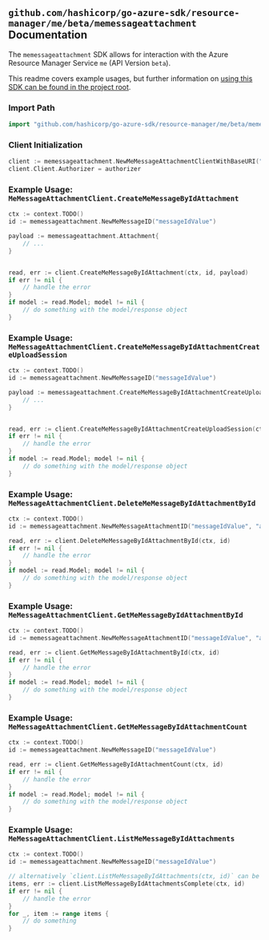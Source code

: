 
## `github.com/hashicorp/go-azure-sdk/resource-manager/me/beta/memessageattachment` Documentation

The `memessageattachment` SDK allows for interaction with the Azure Resource Manager Service `me` (API Version `beta`).

This readme covers example usages, but further information on [using this SDK can be found in the project root](https://github.com/hashicorp/go-azure-sdk/tree/main/docs).

### Import Path

```go
import "github.com/hashicorp/go-azure-sdk/resource-manager/me/beta/memessageattachment"
```


### Client Initialization

```go
client := memessageattachment.NewMeMessageAttachmentClientWithBaseURI("https://management.azure.com")
client.Client.Authorizer = authorizer
```


### Example Usage: `MeMessageAttachmentClient.CreateMeMessageByIdAttachment`

```go
ctx := context.TODO()
id := memessageattachment.NewMeMessageID("messageIdValue")

payload := memessageattachment.Attachment{
	// ...
}


read, err := client.CreateMeMessageByIdAttachment(ctx, id, payload)
if err != nil {
	// handle the error
}
if model := read.Model; model != nil {
	// do something with the model/response object
}
```


### Example Usage: `MeMessageAttachmentClient.CreateMeMessageByIdAttachmentCreateUploadSession`

```go
ctx := context.TODO()
id := memessageattachment.NewMeMessageID("messageIdValue")

payload := memessageattachment.CreateMeMessageByIdAttachmentCreateUploadSessionRequest{
	// ...
}


read, err := client.CreateMeMessageByIdAttachmentCreateUploadSession(ctx, id, payload)
if err != nil {
	// handle the error
}
if model := read.Model; model != nil {
	// do something with the model/response object
}
```


### Example Usage: `MeMessageAttachmentClient.DeleteMeMessageByIdAttachmentById`

```go
ctx := context.TODO()
id := memessageattachment.NewMeMessageAttachmentID("messageIdValue", "attachmentIdValue")

read, err := client.DeleteMeMessageByIdAttachmentById(ctx, id)
if err != nil {
	// handle the error
}
if model := read.Model; model != nil {
	// do something with the model/response object
}
```


### Example Usage: `MeMessageAttachmentClient.GetMeMessageByIdAttachmentById`

```go
ctx := context.TODO()
id := memessageattachment.NewMeMessageAttachmentID("messageIdValue", "attachmentIdValue")

read, err := client.GetMeMessageByIdAttachmentById(ctx, id)
if err != nil {
	// handle the error
}
if model := read.Model; model != nil {
	// do something with the model/response object
}
```


### Example Usage: `MeMessageAttachmentClient.GetMeMessageByIdAttachmentCount`

```go
ctx := context.TODO()
id := memessageattachment.NewMeMessageID("messageIdValue")

read, err := client.GetMeMessageByIdAttachmentCount(ctx, id)
if err != nil {
	// handle the error
}
if model := read.Model; model != nil {
	// do something with the model/response object
}
```


### Example Usage: `MeMessageAttachmentClient.ListMeMessageByIdAttachments`

```go
ctx := context.TODO()
id := memessageattachment.NewMeMessageID("messageIdValue")

// alternatively `client.ListMeMessageByIdAttachments(ctx, id)` can be used to do batched pagination
items, err := client.ListMeMessageByIdAttachmentsComplete(ctx, id)
if err != nil {
	// handle the error
}
for _, item := range items {
	// do something
}
```
